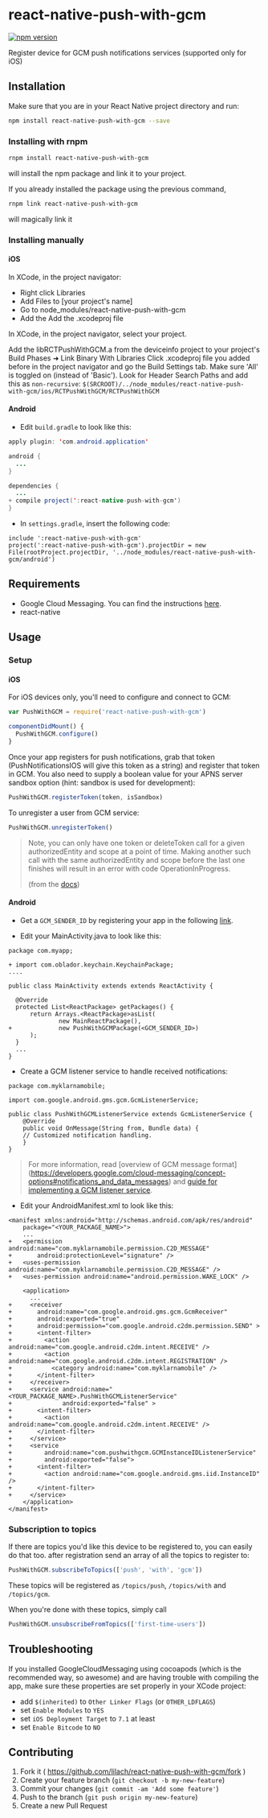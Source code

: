 # react-native-push-with-gcm

[![npm
version](https://badge.fury.io/js/react-native-push-with-gcm@2x.png)](http://badge.fury.io/js/react-native-push-with-gcm)

Register device for GCM push notifications services (supported only for
iOS)

## Installation

Make sure that you are in your React Native project directory and run:

```bash
npm install react-native-push-with-gcm --save
```

### Installing with rnpm

```bash
rnpm install react-native-push-with-gcm
```
will install the npm package and link it to your project.

If you already installed the package using the previous command,
```bash
rnpm link react-native-push-with-gcm
```
will magically link it

### Installing manually

#### iOS

In XCode, in the project navigator:
- Right click Libraries
- Add Files to [your project's name]
- Go to node_modules/react-native-push-with-gcm
- Add the Add the .xcodeproj file

In XCode, in the project navigator, select your project.

Add the libRCTPushWithGCM.a from the deviceinfo project to your project's
Build Phases ➜ Link Binary With Libraries
Click .xcodeproj file you added before in the project navigator and go
the Build Settings tab. Make sure 'All' is toggled on (instead of
'Basic').
Look for Header Search Paths and add this as `non-recursive`:
`$(SRCROOT)/../node_modules/react-native-push-with-gcm/ios/RCTPushWithGCM/RCTPushWithGCM`

#### Android

- Edit `build.gradle` to look like this:
```java
apply plugin: 'com.android.application'

android {
  ...
}

dependencies {
  ...
+ compile project(':react-native-push-with-gcm')
}
```

- In `settings.gradle`, insert the following code:
```
include ':react-native-push-with-gcm'
project(':react-native-push-with-gcm').projectDir = new File(rootProject.projectDir, '../node_modules/react-native-push-with-gcm/android')
```

## Requirements

- Google Cloud Messaging. You can find the instructions
  [here](https://developers.google.com/cloud-messaging/ios/start).
- react-native

## Usage

### Setup

#### iOS

For iOS devices only, you'll need to configure and connect to GCM:

```javascript
var PushWithGCM = require('react-native-push-with-gcm')

componentDidMount() {
  PushWithGCM.configure()
}
```

Once your app registers for push notifications, grab that token
(PushNotificationsIOS will give this token as a string) and register
that token in GCM. You also need to supply a boolean value for your APNS
server sandbox option (hint: sandbox is used for development):

```javascript
PushWithGCM.registerToken(token, isSandbox)
```

To unregister a user from GCM service:
```javascript
PushWithGCM.unregisterToken()
```
> Note, you can only have one token or deleteToken call for a given
> authorizedEntity and scope at a point of time. Making another such
> call with the same authorizedEntity and scope before the last one
> finishes will result in an error with code OperationInProgress.
>
> (from the
> [docs](https://developers.google.com/instance-id/reference/ios/api/interface_g_g_l_instance_i_d.html#method-detail))

#### Android

- Get a `GCM_SENDER_ID` by registering your app in the following [link](https://developers.google.com/mobile/add).

- Edit your MainActivity.java to look like this:
```
package com.myapp;

+ import com.oblador.keychain.KeychainPackage;
....

public class MainActivity extends extends ReactActivity {

  @Override
  protected List<ReactPackage> getPackages() {
      return Arrays.<ReactPackage>asList(
              new MainReactPackage(),
+             new PushWithGCMPackage(<GCM_SENDER_ID>)
      );
  }
  ...
}
```

- Create a GCM listener service to handle received notifications:

```
package com.myklarnamobile;

import com.google.android.gms.gcm.GcmListenerService;

public class PushWithGCMListenerService extends GcmListenerService {
    @Override
    public void OnMessage(String from, Bundle data) {
    // Customized notification handling.
    }
}
```

> For more information, read [overview of GCM message format] (https://developers.google.com/cloud-messaging/concept-options#notifications_and_data_messages) and [guide for implementing a GCM listener service](https://developers.google.com/cloud-messaging/downstream).

- Edit your AndroidManifest.xml to look like this:

```
<manifest xmlns:android="http://schemas.android.com/apk/res/android"
    package="<YOUR_PACKAGE_NAME>">
    ...
+   <permission android:name="com.myklarnamobile.permission.C2D_MESSAGE"
+       android:protectionLevel="signature" />
+   <uses-permission android:name="com.myklarnamobile.permission.C2D_MESSAGE" />
+   <uses-permission android:name="android.permission.WAKE_LOCK" />

    <application>
      ...
+     <receiver
+       android:name="com.google.android.gms.gcm.GcmReceiver"
+       android:exported="true"
+       android:permission="com.google.android.c2dm.permission.SEND" >
+       <intent-filter>
+         <action android:name="com.google.android.c2dm.intent.RECEIVE" />
+         <action android:name="com.google.android.c2dm.intent.REGISTRATION" />
+           <category android:name="com.myklarnamobile" />
+       </intent-filter>
+     </receiver>
+     <service android:name="<YOUR_PACKAGE_NAME>.PushWithGCMListenerService"
+              android:exported="false" >
+       <intent-filter>
+         <action android:name="com.google.android.c2dm.intent.RECEIVE" />
+       </intent-filter>
+     </service>
+     <service
+         android:name="com.pushwithgcm.GCMInstanceIDListenerService"
+         android:exported="false">
+       <intent-filter>
+         <action android:name="com.google.android.gms.iid.InstanceID" />
+       </intent-filter>
+     </service>
    </application>
</manifest>
```

### Subscription to topics
If there are topics you'd like this device to be registered to, you can
easily do that too. after registration send an array of all the topics
to register to:

```javascript
PushWithGCM.subscribeToTopics(['push', 'with', 'gcm'])
```
These topics will be registered as `/topics/push`, `/topics/with` and
`/topics/gcm`.

When you're done with these topics, simply call
```js
PushWithGCM.unsubscribeFromTopics(['first-time-users'])
```

## Troubleshooting

If you installed GoogleCloudMessaging using cocoapods (which is the
recommended way, so awesome) and are having trouble with compiling the
app, make sure these properties are set properly in your XCode project:

- add `$(inherited)` to `Other Linker Flags` (or `OTHER_LDFLAGS`)
- set `Enable Modules` to `YES`
- set `iOS Deployment Target` to `7.1` at least
- set `Enable Bitcode` to `NO`

## Contributing

1. Fork it (
   https://github.com/lilach/react-native-push-with-gcm/fork )
2. Create your feature branch (`git checkout -b my-new-feature`)
3. Commit your changes (`git commit -am 'Add some feature'`)
4. Push to the branch (`git push origin my-new-feature`)
5. Create a new Pull Request
